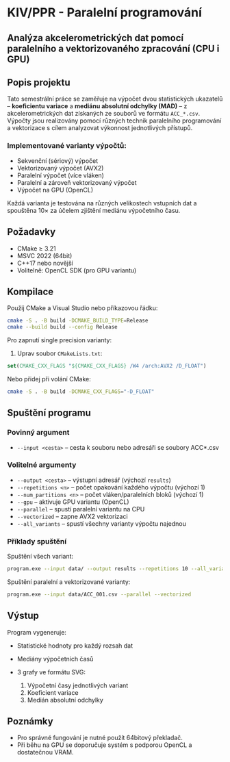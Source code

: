 # KIV/PPR - Paralelní programování

## Analýza akcelerometrických dat pomocí paralelního a vektorizovaného zpracování (CPU i GPU)

## Popis projektu
Tato semestrální práce se zaměřuje na výpočet dvou statistických ukazatelů – **koeficientu variace** a **mediánu absolutní odchylky (MAD)** – z akcelerometrických dat získaných ze souborů ve formátu `ACC_*.csv`. Výpočty jsou realizovány pomocí různých technik paralelního programování a vektorizace s cílem analyzovat výkonnost jednotlivých přístupů.

### Implementované varianty výpočtů:
- Sekvenční (sériový) výpočet
- Vektorizovaný výpočet (AVX2)
- Paralelní výpočet (více vláken)
- Paralelní a zároveň vektorizovaný výpočet
- Výpočet na GPU (OpenCL)

Každá varianta je testována na různých velikostech vstupních dat a spouštěna 10× za účelem zjištění mediánu výpočetního času.

## Požadavky
- CMake ≥ 3.21
- MSVC 2022 (64bit)
- C++17 nebo novější
- Volitelně: OpenCL SDK (pro GPU variantu)

## Kompilace
Použij CMake a Visual Studio nebo příkazovou řádku:

```bash
cmake -S . -B build -DCMAKE_BUILD_TYPE=Release
cmake --build build --config Release
```

Pro zapnutí single precision varianty:

1. Uprav soubor `CMakeLists.txt`:

```cmake
set(CMAKE_CXX_FLAGS "${CMAKE_CXX_FLAGS} /W4 /arch:AVX2 /D_FLOAT")
```

Nebo přidej při volání CMake:

```bash
cmake -S . -B build -DCMAKE_CXX_FLAGS="-D_FLOAT"
```

## Spuštění programu

### Povinný argument

* `--input <cesta>` – cesta k souboru nebo adresáři se soubory ACC\*.csv

### Volitelné argumenty

* `--output <cesta>` – výstupní adresář (výchozí `results`)
* `--repetitions <n>` – počet opakování každého výpočtu (výchozí 1)
* `--num_partitions <n>` – počet vláken/paralelních bloků (výchozí 1)
* `--gpu` – aktivuje GPU variantu (OpenCL)
* `--parallel` – spustí paralelní variantu na CPU
* `--vectorized` – zapne AVX2 vektorizaci
* `--all_variants` – spustí všechny varianty výpočtu najednou

### Příklady spuštění

Spuštění všech variant:

```bash
program.exe --input data/ --output results --repetitions 10 --all_variants
```

Spuštění paralelní a vektorizované varianty:

```bash
program.exe --input data/ACC_001.csv --parallel --vectorized
```

## Výstup

Program vygeneruje:

* Statistické hodnoty pro každý rozsah dat
* Mediány výpočetních časů
* 3 grafy ve formátu SVG:

  1. Výpočetní časy jednotlivých variant
  2. Koeficient variace
  3. Medián absolutní odchylky

## Poznámky

* Pro správné fungování je nutné použít 64bitový překladač.
* Při běhu na GPU se doporučuje systém s podporou OpenCL a dostatečnou VRAM.
